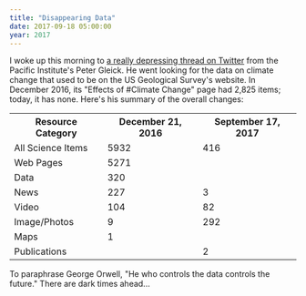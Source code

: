 ```yaml
---
title: "Disappearing Data"
date: 2017-09-18 05:00:00
year: 2017
---
```


I woke up this morning to [a really depressing thread on Twitter](https://twitter.com/PeterGleick/status/909588979661574145)
from the Pacific Institute's Peter Gleick.
He went looking for the data on climate change that used to be on the US Geological Survey's website.
In December 2016,
its "Effects of #Climate Change" page had 2,825 items;
today, it has none.
Here's his summary of the overall changes:

<table class="table table-striped">
  <tr><th>Resource Category</th><th>December 21, 2016</th><th>September 17, 2017</th></tr>
  <tr><td>All Science Items</td><td>5932</td><td>416</td></tr>
  <tr><td>Web Pages</td><td>5271</td><td></td></tr>
  <tr><td>Data</td><td>320</td><td></td></tr>
  <tr><td>News</td><td>227</td><td>3</td></tr>
  <tr><td>Video</td><td>104</td><td>82</td></tr>
  <tr><td>Image/Photos</td><td>9</td><td>292</td></tr>
  <tr><td>Maps</td><td>1</td><td></td></tr>
  <tr><td>Publications</td><td></td><td>2</td></tr>
</table>

To paraphrase George Orwell,
"He who controls the data controls the future."
There are dark times ahead...
